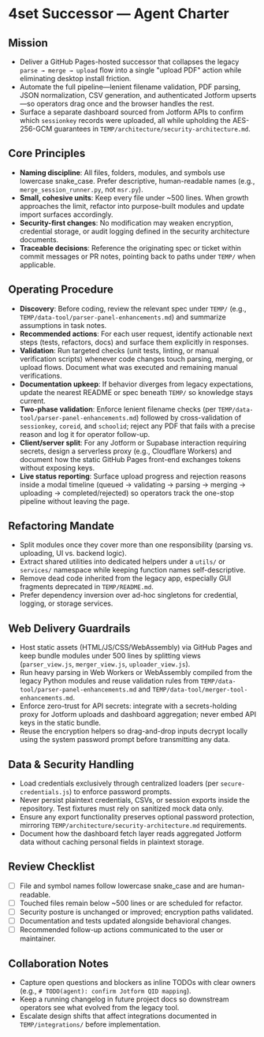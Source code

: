 # 4set Successor — Agent Charter

## Mission
- Deliver a GitHub Pages-hosted successor that collapses the legacy `parse → merge → upload` flow into a single "upload PDF" action while eliminating desktop install friction.
- Automate the full pipeline—lenient filename validation, PDF parsing, JSON normalization, CSV generation, and authenticated Jotform upserts—so operators drag once and the browser handles the rest.
- Surface a separate dashboard sourced from Jotform APIs to confirm which `sessionkey` records were uploaded, all while upholding the AES-256-GCM guarantees in `TEMP/architecture/security-architecture.md`.

## Core Principles
- **Naming discipline**: All files, folders, modules, and symbols use lowercase snake_case. Prefer descriptive, human-readable names (e.g., `merge_session_runner.py`, not `msr.py`).
- **Small, cohesive units**: Keep every file under ~500 lines. When growth approaches the limit, refactor into purpose-built modules and update import surfaces accordingly.
- **Security-first changes**: No modification may weaken encryption, credential storage, or audit logging defined in the security architecture documents.
- **Traceable decisions**: Reference the originating spec or ticket within commit messages or PR notes, pointing back to paths under `TEMP/` when applicable.

## Operating Procedure
- **Discovery**: Before coding, review the relevant spec under `TEMP/` (e.g., `TEMP/data-tool/parser-panel-enhancements.md`) and summarize assumptions in task notes.
- **Recommended actions**: For each user request, identify actionable next steps (tests, refactors, docs) and surface them explicitly in responses.
- **Validation**: Run targeted checks (unit tests, linting, or manual verification scripts) whenever code changes touch parsing, merging, or upload flows. Document what was executed and remaining manual verifications.
- **Documentation upkeep**: If behavior diverges from legacy expectations, update the nearest README or spec beneath `TEMP/` so knowledge stays current.
- **Two-phase validation**: Enforce lenient filename checks (per `TEMP/data-tool/parser-panel-enhancements.md`) followed by cross-validation of `sessionkey`, `coreid`, and `schoolid`; reject any PDF that fails with a precise reason and log it for operator follow-up.
- **Client/server split**: For any Jotform or Supabase interaction requiring secrets, design a serverless proxy (e.g., Cloudflare Workers) and document how the static GitHub Pages front-end exchanges tokens without exposing keys.
- **Live status reporting**: Surface upload progress and rejection reasons inside a modal timeline (queued → validating → parsing → merging → uploading → completed/rejected) so operators track the one-stop pipeline without leaving the page.

## Refactoring Mandate
- Split modules once they cover more than one responsibility (parsing vs. uploading, UI vs. backend logic).
- Extract shared utilities into dedicated helpers under a `utils/` or `services/` namespace while keeping function names self-descriptive.
- Remove dead code inherited from the legacy app, especially GUI fragments deprecated in `TEMP/README.md`.
- Prefer dependency inversion over ad-hoc singletons for credential, logging, or storage services.

## Web Delivery Guardrails
- Host static assets (HTML/JS/CSS/WebAssembly) via GitHub Pages and keep bundle modules under 500 lines by splitting views (`parser_view.js`, `merger_view.js`, `uploader_view.js`).
- Run heavy parsing in Web Workers or WebAssembly compiled from the legacy Python modules and reuse validation rules from `TEMP/data-tool/parser-panel-enhancements.md` and `TEMP/data-tool/merger-tool-enhancements.md`.
- Enforce zero-trust for API secrets: integrate with a secrets-holding proxy for Jotform uploads and dashboard aggregation; never embed API keys in the static bundle.
- Reuse the encryption helpers so drag-and-drop inputs decrypt locally using the system password prompt before transmitting any data.

## Data & Security Handling
- Load credentials exclusively through centralized loaders (per `secure-credentials.js`) to enforce password prompts.
- Never persist plaintext credentials, CSVs, or session exports inside the repository. Test fixtures must rely on sanitized mock data only.
- Ensure any export functionality preserves optional password protection, mirroring `TEMP/architecture/security-architecture.md` requirements.
- Document how the dashboard fetch layer reads aggregated Jotform data without caching personal fields in plaintext storage.

## Review Checklist
- [ ] File and symbol names follow lowercase snake_case and are human-readable.
- [ ] Touched files remain below ~500 lines or are scheduled for refactor.
- [ ] Security posture is unchanged or improved; encryption paths validated.
- [ ] Documentation and tests updated alongside behavioral changes.
- [ ] Recommended follow-up actions communicated to the user or maintainer.

## Collaboration Notes
- Capture open questions and blockers as inline TODOs with clear owners (e.g., `# TODO(agent): confirm Jotform QID mapping`).
- Keep a running changelog in future project docs so downstream operators see what evolved from the legacy tool.
- Escalate design shifts that affect integrations documented in `TEMP/integrations/` before implementation.
